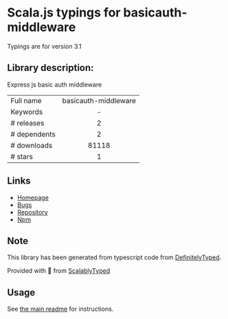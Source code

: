 
# Scala.js typings for basicauth-middleware

Typings are for version 3.1

## Library description:
Express js basic auth middleware

|                    |                 |
| ------------------ | :-------------: |
| Full name          | basicauth-middleware |
| Keywords           | - |
| # releases         | 2 |
| # dependents       | 2 |
| # downloads        | 81118 |
| # stars            | 1 |

## Links
- [Homepage](https://github.com/nchaulet/basicauth-middleware)
- [Bugs](https://github.com/nchaulet/basicauth-middleware/issues)
- [Repository](https://github.com/nchaulet/basicauth-middleware)
- [Npm](https://www.npmjs.com/package/basicauth-middleware)
    


## Note
This library has been generated from typescript code from [DefinitelyTyped](https://definitelytyped.org).

Provided with :purple_heart: from [ScalablyTyped](https://github.com/oyvindberg/ScalablyTyped)

## Usage
See [the main readme](../../readme.md) for instructions.


